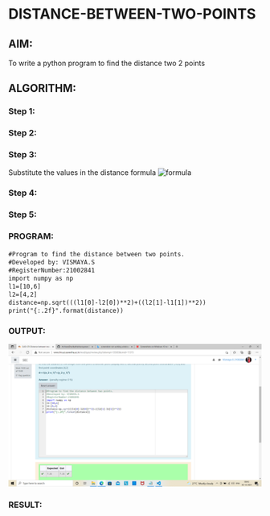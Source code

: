# DISTANCE-BETWEEN-TWO-POINTS

## AIM:
To write a python program to find the distance two 2 points
## ALGORITHM:
### Step 1: 
### Step 2: 
### Step 3: 
Substitute the values in the distance formula  ![formula](/formula.jpg)
### Step 4: 
### Step 5: 
### PROGRAM:
~~~
#Program to find the distance between two points.
#Developed by: VISMAYA.S
#RegisterNumber:21002841
import numpy as np
l1=[10,6]
l2=[4,2]
distance=np.sqrt(((l1[0]-l2[0])**2)+((l2[1]-l1[1])**2))
print("{:.2f}".format(distance))

~~~
  


### OUTPUT:
![GitHub](distance.png)


### RESULT:
